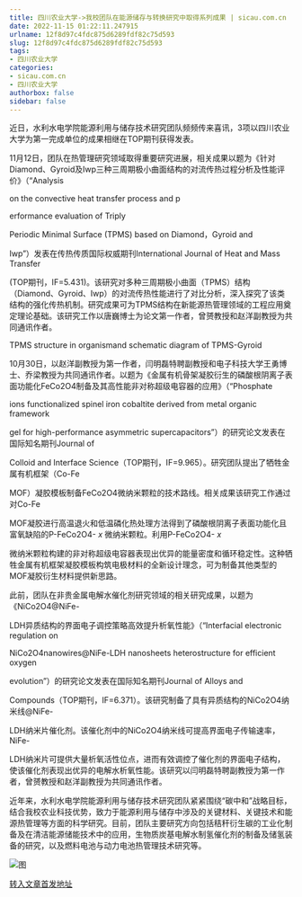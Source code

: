 ```yaml
---
title: 四川农业大学->我校团队在能源储存与转换研究中取得系列成果 | sicau.com.cn
date: 2022-11-15 01:22:11.247915
urlname: 12f8d97c4fdc875d6289fdf82c75d593
slug: 12f8d97c4fdc875d6289fdf82c75d593
tags: 
- 四川农业大学
categories:
- sicau.com.cn
- 四川农业大学
authorbox: false
sidebar: false
---
```

近日，水利水电学院能源利用与储存技术研究团队频频传来喜讯，3项以四川农业大学为第一完成单位的成果相继在TOP期刊获得发表。

11月12日，团队在热管理研究领域取得重要研究进展，相关成果以题为《针对Diamond、Gyroid及Iwp三种三周期极小曲面结构的对流传热过程分析及性能评价》（“Analysis

on the convective heat transfer process and p
<!--more-->
erformance evaluation of Triply

Periodic Minimal Surface (TPMS) based on Diamond，Gyroid and

Iwp”）发表在传热传质国际权威期刊International Journal of Heat and Mass Transfer

(TOP期刊，IF=5.431)。该研究对多种三周期极小曲面（TPMS）结构（Diamond、Gyroid、Iwp）的对流传热性能进行了对比分析，深入探究了该类结构的强化传热机制。研究成果可为TPMS结构在新能源热管理领域的工程应用奠定理论基础。该研究工作以唐巍博士为论文第一作者，曾赟教授和赵洋副教授为共同通讯作者。

TPMS structure in organismand schematic diagram of TPMS-Gyroid

10月30日，以赵洋副教授为第一作者，闫明磊特聘副教授和电子科技大学王勇博士、乔梁教授为共同通讯作者。以题为《金属有机骨架凝胶衍生的磷酸根阴离子表面功能化FeCo2O4制备及其高性能非对称超级电容器的应用》（“Phosphate

ions functionalized spinel iron cobaltite derived from metal organic framework

gel for high-performance asymmetric supercapacitors”）的研究论文发表在国际知名期刊Journal of

Colloid and Interface Science（TOP期刊，IF=9.965）。研究团队提出了牺牲金属有机框架（Co-Fe

MOF）凝胶模板制备FeCo2O4微纳米颗粒的技术路线。相关成果该研究工作通过对Co-Fe

MOF凝胶进行高温退火和低温磷化热处理方法得到了磷酸根阴离子表面功能化且富氧缺陷的P-FeCo2O4- _x_ 微纳米颗粒。利用P-FeCo2O4- _x_

微纳米颗粒构建的非对称超级电容器表现出优异的能量密度和循环稳定性。这种牺牲金属有机框架凝胶模板构筑电极材料的全新设计理念，可为制备其他类型的MOF凝胶衍生材料提供新思路。

此前，团队在非贵金属电解水催化剂研究领域的相关研究成果，以题为《NiCo2O4@NiFe-

LDH异质结构的界面电子调控策略高效提升析氧性能》（“Interfacial electronic regulation on

NiCo2O4nanowires@NiFe-LDH nanosheets heterostructure for efficient oxygen

evolution”）的研究论文发表在国际知名期刊Journal of Alloys and

Compounds（TOP期刊，IF=6.371）。该研究制备了具有异质结构的NiCo2O4纳米线@NiFe-

LDH纳米片催化剂。该催化剂中的NiCo2O4纳米线可提高界面电子传输速率，NiFe-

LDH纳米片可提供大量析氧活性位点，进而有效调控了催化剂的界面电子结构，使该催化剂表现出优异的电解水析氧性能。该研究以闫明磊特聘副教授为第一作者，曾赟教授和赵洋副教授为共同通讯作者。

近年来，水利水电学院能源利用与储存技术研究团队紧紧围绕“碳中和”战略目标，结合我校农业科技优势，致力于能源利用与储存中涉及的关键材料、关键技术和能源热管理等方面的科学研究。目前，团队主要研究方向包括秸秆衍生碳的工业化制备及在清洁能源储能技术中的应用，生物质炭基电解水制氢催化剂的制备及储氢装备的研究，以及燃料电池与动力电池热管理技术研究等。

![图](https://news.sicau.edu.cn/__local/5/FF/57/FFFCE21A25BC0A79D3475A36464_62E84E51_9E607.png)

[转入文章首发地址](https://news.sicau.edu.cn/info/1078/70189.htm)